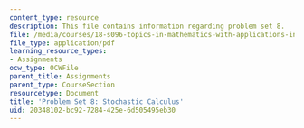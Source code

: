 ```yaml
---
content_type: resource
description: This file contains information regarding problem set 8.
file: /media/courses/18-s096-topics-in-mathematics-with-applications-in-finance-fall-2013/20348102bc927284425e6d505495eb30_MIT18_S096F13_pset8.pdf
file_type: application/pdf
learning_resource_types:
- Assignments
ocw_type: OCWFile
parent_title: Assignments
parent_type: CourseSection
resourcetype: Document
title: 'Problem Set 8: Stochastic Calculus'
uid: 20348102-bc92-7284-425e-6d505495eb30
---
```

